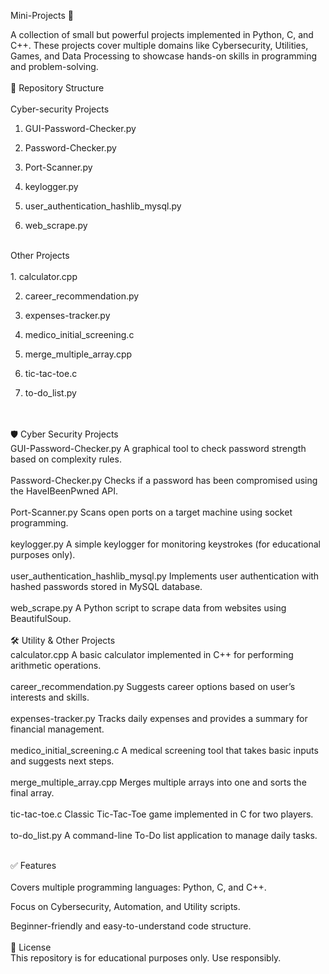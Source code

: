Mini-Projects 🚀

A collection of small but powerful projects implemented in Python, C, and C++. These projects cover multiple domains like Cybersecurity, Utilities, Games, and Data Processing to showcase hands-on skills in programming and problem-solving.
<br>
<br>
📂 Repository Structure
<br>
<br>
Cyber-security Projects
<br>
1. GUI-Password-Checker.py

2. Password-Checker.py

3. Port-Scanner.py

4. keylogger.py

5. user_authentication_hashlib_mysql.py

6. web_scrape.py
<br>
Other Projects
<br>
<br>
1. calculator.cpp

2. career_recommendation.py

3. expenses-tracker.py

4. medico_initial_screening.c

5. merge_multiple_array.cpp

6. tic-tac-toe.c

7. to-do_list.py
<br>
<br>
🛡️ Cyber Security Projects
<br>
GUI-Password-Checker.py
A graphical tool to check password strength based on complexity rules.
<br>
   <br>
Password-Checker.py
Checks if a password has been compromised using the HaveIBeenPwned API.
<br>
<br>
Port-Scanner.py
Scans open ports on a target machine using socket programming.
<br>
<br>
keylogger.py
A simple keylogger for monitoring keystrokes (for educational purposes only).
<br>
<br>
user_authentication_hashlib_mysql.py
Implements user authentication with hashed passwords stored in MySQL database.
<br>
<br>
web_scrape.py
A Python script to scrape data from websites using BeautifulSoup.
<br>
<br>
🛠️ Utility & Other Projects
<br>
calculator.cpp
A basic calculator implemented in C++ for performing arithmetic operations.
<br>
<br>
career_recommendation.py
Suggests career options based on user’s interests and skills.
<br>
<br>
expenses-tracker.py
Tracks daily expenses and provides a summary for financial management.
<br>
<br>
medico_initial_screening.c
A medical screening tool that takes basic inputs and suggests next steps.
<br>
<br>
merge_multiple_array.cpp
Merges multiple arrays into one and sorts the final array.
<br>
<br>
tic-tac-toe.c
Classic Tic-Tac-Toe game implemented in C for two players.
<br>
<br>
to-do_list.py
A command-line To-Do list application to manage daily tasks.
<br>
<br>

✅ Features
<br>
<br>
Covers multiple programming languages: Python, C, and C++.

Focus on Cybersecurity, Automation, and Utility scripts.

Beginner-friendly and easy-to-understand code structure.
<br>
<br>
📜 License
<br>
This repository is for educational purposes only. Use responsibly.
